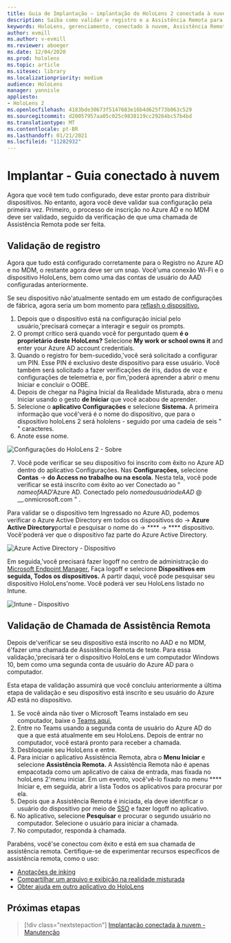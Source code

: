 ```yaml
---
title: Guia de Implantação – implantação do HoloLens 2 conectada à nuvem em escala com Assistência Remota - Implantar
description: Saiba como validar o registro e a Assistência Remota para dispositivos HoloLens em uma rede conectada à nuvem.
keywords: HoloLens, gerenciamento, conectado à nuvem, Assistência Remota, AAD, Azure AD, MDM, Gerenciamento de Dispositivo Móvel
author: evmill
ms.author: v-evmill
ms.reviewer: aboeger
ms.date: 12/04/2020
ms.prod: hololens
ms.topic: article
ms.sitesec: library
ms.localizationpriority: medium
audience: HoloLens
manager: yannisle
appliesto:
- HoloLens 2
ms.openlocfilehash: 4183bde30673f5147683e16b4d625f73b063c529
ms.sourcegitcommit: d20057957aa05c025c9838119cc29264bc57b4bd
ms.translationtype: MT
ms.contentlocale: pt-BR
ms.lasthandoff: 01/21/2021
ms.locfileid: "11282932"
---
```

# Implantar - Guia conectado à nuvem

Agora que você tem tudo configurado, deve estar pronto para distribuir dispositivos. No entanto, agora você deve validar sua configuração pela primeira vez. Primeiro, o processo de inscrição no Azure AD e no MDM deve ser validado, seguido da verificação de que uma chamada de Assistência Remota pode ser feita.

## Validação de registro

Agora que tudo está configurado corretamente para o Registro no Azure AD e no MDM, o restante agora deve ser um snap. Você&#39;uma conexão Wi-Fi e o dispositivo HoloLens, bem como uma das contas de usuário do AAD configuradas anteriormente.

Se seu dispositivo não&#39;atualmente sentado em um estado de configurações de fábrica, agora seria um bom momento para [reflash o dispositivo.](https://docs.microsoft.com/hololens/hololens-recovery#clean-reflash-the-device)

1. Depois que o dispositivo está na configuração inicial pelo usuário,&#39;precisará começar a interagir e seguir os prompts. 
1. O prompt crítico será quando você for perguntado quem **é o proprietário deste HoloLens?** Selecione **My work or school owns it** and enter your Azure AD account credentials.
1. Quando o registro for bem-sucedido,&#39;você será solicitado a configurar um PIN. Esse PIN é exclusivo deste dispositivo para esse usuário. Você também será solicitado a fazer verificações de íris, dados de voz e configurações de telemetria e, por fim,&#39;poderá aprender a abrir o menu Iniciar e concluir o OOBE.
1. Depois de chegar na Página Inicial da Realidade Misturada, abra o menu Iniciar usando o gesto **de Iniciar** que você acabou de aprender.
1. Selecione o **aplicativo Configurações** e selecione **Sistema.** A primeira informação que você&#39;verá é o nome do dispositivo, que para o dispositivo holoLens 2 será hololens - seguido por uma cadeia de seis &quot; &quot; caracteres.
1. Anote esse nome.

![Configurações do HoloLens 2 - Sobre](./images/hololens2-settings-about.jpg)

7. Você pode verificar se seu dispositivo foi inscrito com êxito no Azure AD dentro do aplicativo Configurações. Nas **Configurações,** selecione **Contas**  ->  **do Access no trabalho ou na escola.** Nesta tela, você pode verificar se está inscrito com êxito ao ver Conectado ao &quot; _nameofAAD_&#39;Azure AD. Conectado pelo _nomedousuáriodeAAD_ @ __.onmicrosoft.com &quot; .


Para validar se o dispositivo tem Ingressado no Azure AD, podemos verificar o Azure Active Directory em todos os dispositivos do [](https://portal.azure.com/#home)  ->  **Azure Active Directory**portal e pesquisar o nome do  ->  ****  ->  **** dispositivo. Você&#39;poderá ver que o dispositivo faz parte do Azure Active Directory.


![Azure Active Directory - Dispositivo](./images/aad-enrollment.png)

Em seguida,&#39;você precisará fazer logoff no centro de administração do [Microsoft Endpoint Manager.](https://endpoint.microsoft.com/#home) Faça logoff e selecione **Dispositivos em** **seguida, Todos os dispositivos.** A partir daqui, você pode pesquisar seu dispositivo HoloLens&#39;nome. Você poderá ver seu HoloLens listado no Intune.

![Intune - Dispositivo](./images/endpoint-all-devices-enrolled.png)

## Validação de Chamada de Assistência Remota

Depois de&#39;verificar se seu dispositivo está inscrito no AAD e no MDM, é&#39;fazer uma chamada de Assistência Remota de teste. Para essa validação,&#39;precisará ter o dispositivo HoloLens e um computador Windows 10, bem como uma segunda conta de usuário do Azure AD para o computador.

Esta etapa de validação assumirá que você concluiu anteriormente a última etapa de validação e seu dispositivo está inscrito e seu usuário do Azure AD está no dispositivo.


1. Se você ainda não tiver o Microsoft Teams instalado em seu computador, baixe o [Teams aqui.](https://www.microsoft.com/microsoft-365/microsoft-teams/download-app)
2. Entre no Teams usando a segunda conta de usuário do Azure AD do que a que está atualmente em seu HoloLens. Depois de entrar no computador, você estará pronto para receber a chamada.
3. Desbloqueie seu HoloLens e entre.
4. Para iniciar o aplicativo Assistência Remota, abra o **Menu Iniciar** e selecione **Assistência Remota.** A Assistência Remota não é apenas empacotada como um aplicativo de caixa de entrada, mas fixada no holoLens 2&#39;menu iniciar. Em um evento, você&#39;vê-lo fixado no menu **** Iniciar e, em seguida, abrir a lista Todos os aplicativos para procurar por ela.
5. Depois que a Assistência Remota é iniciada, ela deve identificar o usuário do dispositivo por meio de [SSO](https://docs.microsoft.com/azure/active-directory/manage-apps/what-is-single-sign-on) e fazer logoff no aplicativo.
6. No aplicativo, selecione **Pesquisar** e procurar o segundo usuário no computador. Selecione o usuário para iniciar a chamada.
7. No computador, responda à chamada.

Parabéns, você&#39;se conectou com êxito e está em sua chamada de assistência remota. Certifique-se de experimentar recursos específicos de assistência remota, como o uso:

- [Anotações de inking](https://docs.microsoft.com/dynamics365/mixed-reality/remote-assist/add-annotations-hololens)
- [Compartilhar um arquivo e exibição na realidade misturada](https://docs.microsoft.com/dynamics365/mixed-reality/remote-assist/display-save-files)
- [Obter ajuda em outro aplicativo do HoloLens](https://docs.microsoft.com/dynamics365/mixed-reality/remote-assist/get-help-hololens-app-hololens)

## Próximas etapas

> [!div class="nextstepaction"]
> [Implantação conectada à nuvem - Manutenção](hololens2-cloud-connected-maintain.md)